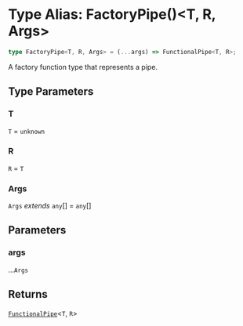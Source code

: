 # Type Alias: FactoryPipe()\<T, R, Args\>

```ts
type FactoryPipe<T, R, Args> = (...args) => FunctionalPipe<T, R>;
```

A factory function type that represents a pipe.

## Type Parameters

### T

`T` = `unknown`

### R

`R` = `T`

### Args

`Args` *extends* `any`[] = `any`[]

## Parameters

### args

...`Args`

## Returns

[`FunctionalPipe`](FunctionalPipe.md)\<`T`, `R`\>
